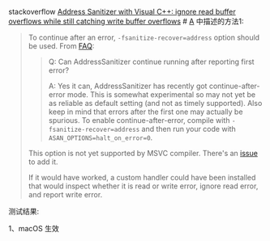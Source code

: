 stackoverflow [Address Sanitizer with Visual C++: ignore read buffer overflows while still catching write buffer overflows](https://stackoverflow.com/questions/69719273/address-sanitizer-with-visual-c-ignore-read-buffer-overflows-while-still-catc) # [A](https://stackoverflow.com/a/69721555) 中描述的方法1:

> To continue after an error, `-fsanitize-recover=address` option should be used. From [FAQ](https://github.com/google/sanitizers/wiki/AddressSanitizer#faq):
>
> > Q: Can AddressSanitizer continue running after reporting first error?
> >
> > A: Yes it can, AddressSanitizer has recently got continue-after-error mode. This is somewhat experimental so may not yet be as reliable as default setting (and not as timely supported). Also keep in mind that errors after the first one may actually be spurious. To enable continue-after-error, compile with `-fsanitize-recover=address` and then run your code with `ASAN_OPTIONS=halt_on_error=0`.
>
> This option is not yet supported by MSVC compiler. There's an [issue](https://developercommunity.visualstudio.com/t/add-fsanitize-recoveraddress-support-to-asan/1459414) to add it.
>
> If it would have worked, a custom handler could have been installed that would inspect whether it is read or write error, ignore read error, and report write error.

测试结果:

1、macOS 生效

